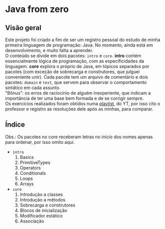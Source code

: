 # Java from zero
## Visão geral
Este projeto foi criado a fim de ser um registro pessoal do estudo de minha primeira linguagem de
programação: Java. No momento, ainda está em desenvolvimento, e muito falta a aprender. <br>
O conteúdo se divide em dois pacotes: `intro` e `core`. **intro** contém essencialmente lógica de
programação, com as especificidades da linguagem. **core** explora o próprio de Java, em
tópicos separados por pacotes (com exceção de sobrecarga e construtores, que julguei conveniente
unir). Cada pacote tem um arquivo de comentário e dois pacotes: `domain` e `test`, que servem
para observar o comportamento sintático em cada assunto. <br>
"Bônus": os erros de raciocínio de alguém inexperiente, que indicam a importância de
ter uma base bem formada e de se corrigir sempre.  
Os exercícios realizados foram obtidos numa [playlist](https://www.youtube.com/playlist?list=PL62G310vn6nFIsOCC0H-C2infYgwm8SWW),
do YT, por isso cito o professor e registro as resoluções dele após as minhas, para comparar.
## Índice
Obs.: Os pacotes no core receberam letras no início dos nomes apenas para ordenar, por isso omito aqui.
- `intro`
  1. Basics
  2. PrimitiveTypes
  3. Operators
  4. Conditionals
  5. Loops
  6. Arrays
- `core`
  1. Introdução a classes
  2. Introdução a métodos
  3. Sobrecarga e construtores
  4. Blocos de inicialização
  5. Modificador estático
  6. Associação